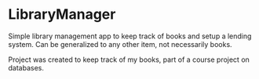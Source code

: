 # LibraryManager

Simple library management app to keep track of books and setup a lending system. Can be generalized to any other item, not necessarily books.

Project was created to keep track of my books, part of a course project on databases.
